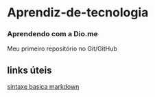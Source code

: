 # Aprendiz-de-tecnologia
### Aprendendo com a Dio.me
Meu primeiro repositório no Git/GitHub
## links úteis
[sintaxe basica markdown](https://www.dio.me/)

